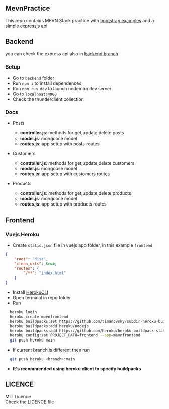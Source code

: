 ## MevnPractice

This repo contains MEVN Stack practice with [bootstrap examples](https://getbootstrap.com/docs/5.1/examples/) and a simple expressjs api

## Backend
you can check the express api also in [backend branch](https://github.com/Arkaikus/MevnPractice/tree/backend)

### Setup

- Go to `backend` folder
- Run `npm i` to install dependences
- Run `npm run dev` to launch nodemon dev server
- Go to `localhost:4000`
- Check the thunderclient collection

### Docs

- Posts
  - **controller.js**: methods for get,update,delete posts
  - **model.js**: mongoose model
  - **routes.js**: app setup with posts routes

- Customers
  - **controller.js**: methods for get,update,delete customers
  - **model.js**: mongoose model
  - **routes.js**: app setup with customers routes

- Products
  - **controller.js**: methods for get,update,delete products
  - **model.js**: mongoose model
  - **routes.js**: app setup with products routes

## Frontend
### Vuejs Heroku

- Create `static.json` file in vuejs app folder, in this example `frontend`

```json
{
    "root": "dist",
    "clean_urls": true,
    "routes": {
        "/**": "index.html"
    }
}
```
- Install [HerokuCLI](https://devcenter.heroku.com/articles/heroku-cli#download-and-install)
- Open terminal in repo folder
- Run

```bash
  heroku login
  heroku create mevnfrontend
  heroku buildpacks:set https://github.com/timanovsky/subdir-heroku-buildpack
  heroku buildpacks:add heroku/nodejs
  heroku buildpacks:add https://github.com/heroku/heroku-buildpack-static
  heroku config:set PROJECT_PATH=frontend --app=mevnfrontend
  git push heroku main
```
- If current branch is different then run

```bash
  git push heroku <branch>:main
```

- **It's recommended using heroku client to specify buildpacks**

## LICENCE

MIT Licence  
Check the LICENCE file

